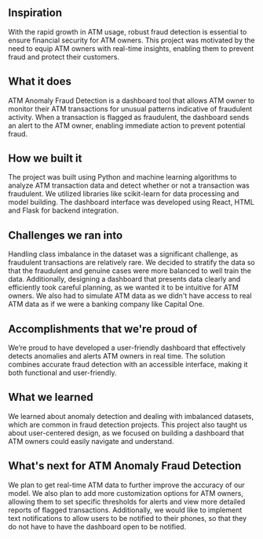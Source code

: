 ## Inspiration
With the rapid growth in ATM usage, robust fraud detection is essential to ensure financial security for ATM owners. This project was motivated by the need to equip ATM owners with real-time insights, enabling them to prevent fraud and protect their customers.

## What it does
ATM Anomaly Fraud Detection is a dashboard tool that allows ATM owner to monitor their ATM transactions for unusual patterns indicative of fraudulent activity. When a transaction is flagged as fraudulent, the dashboard sends an alert to the ATM owner, enabling immediate action to prevent potential fraud.

## How we built it
The project was built using Python and machine learning algorithms to analyze ATM transaction data and detect whether or not a transaction was fraudulent. We utilized libraries like scikit-learn for data processing and model building. The dashboard interface was developed using React, HTML and Flask for backend integration. 

## Challenges we ran into
Handling class imbalance in the dataset was a significant challenge, as fraudulent transactions are relatively rare. We decided to stratify the data so that the fraudulent and genuine cases were more balanced to well train the data. Additionally, designing a dashboard that presents data clearly and efficiently took careful planning, as we wanted it to be intuitive for ATM owners.  We also had to simulate ATM data as we didn't have access to real ATM data as if we were a banking company like Capital One.

## Accomplishments that we're proud of
We’re proud to have developed a user-friendly dashboard that effectively detects anomalies and alerts ATM owners in real time. The solution combines accurate fraud detection with an accessible interface, making it both functional and user-friendly.

## What we learned
We learned about anomaly detection and dealing with imbalanced datasets, which are common in fraud detection projects. This project also taught us about user-centered design, as we focused on building a dashboard that ATM owners could easily navigate and understand.

## What's next for ATM Anomaly Fraud Detection
We plan to get real-time ATM data to further improve the accuracy of our model.  We also plan to add more customization options for ATM owners, allowing them to set specific thresholds for alerts and view more detailed reports of flagged transactions. Additionally, we would like to implement text notifications to allow users to be notified to their phones, so that they do not have to have the dashboard open to be notified. 
